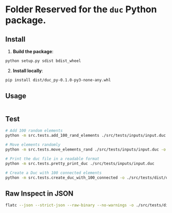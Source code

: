 # Folder Reserved for the `duc` Python package.


## Install

1. **Build the package**:
```sh
python setup.py sdist bdist_wheel
```

2. **Install locally**:
```sh
pip install dist/duc_py-0.1.0-py3-none-any.whl
```

## Usage

```python

```

## Test

```sh
# Add 100 random elements
python -m src.tests.add_100_rand_elements ./src/tests/inputs/input.duc -o ./src/tests/dist/output.duc
```

```sh
# Move elements randomly
python -m src.tests.move_elements_rand ./src/tests/inputs/input.duc -o ./src/tests/dist/output.duc --max-distance 1000 --max-rotation 3.14
```

```sh
# Print the duc file in a readable format
python -m src.tests.pretty_print_duc ./src/tests/inputs/input.duc
```

```sh
# Create a Duc with 100 connected elements
python -m src.tests.create_duc_with_100_connected -o ./src/tests/dist/output.duc
```


## Raw Inspect in JSON
```sh
flatc --json --strict-json --raw-binary --no-warnings -o ./src/tests/dist ../duc.fbs -- ./src/tests/dist/output.duc
```